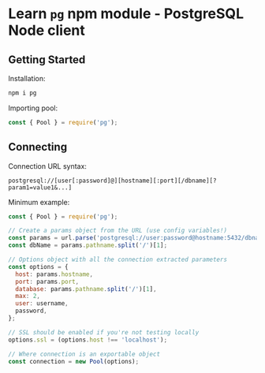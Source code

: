 # Learn `pg` npm module - PostgreSQL Node client

## Getting Started
Installation:
```sh
npm i pg
```

Importing pool:
```js
const { Pool } = require('pg');

```

## Connecting

Connection URL syntax:
```
postgresql://[user[:password]@][hostname][:port][/dbname][?param1=value1&...]
```

Minimum example:
```js
const { Pool } = require('pg');

// Create a params object from the URL (use config variables!)
const params = url.parse('postgresql://user:password@hostname:5432/dbname');
const dbName = params.pathname.split('/')[1];

// Options object with all the connection extracted parameters
const options = {
  host: params.hostname,
  port: params.port,
  database: params.pathname.split('/')[1],
  max: 2,
  user: username,
  password,
};

// SSL should be enabled if you're not testing locally
options.ssl = (options.host !== 'localhost');

// Where connection is an exportable object
const connection = new Pool(options);
```
